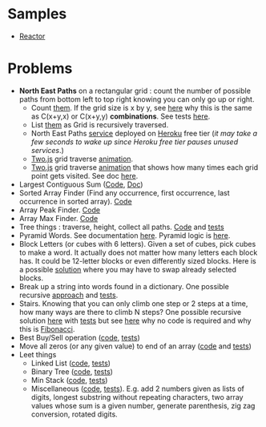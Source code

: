 # Samples
- [Reactor](docs/REACTOR.md)

# Problems
- **North East Paths** on a rectangular grid : count the number of possible paths from bottom left to top right knowing you can only go up or right.
  - Count [them](problems/src/main/java/com/vnet/problems/NorthEastPaths.java). If the grid size is x by y, see [here](docs/north-east-paths.md)
why this is the same as C(x+y,x) or C(x+y,y) **combinations**. See tests [here](problems/src/test/java/com/vnet/problems/NorthEastPathsTest.java).
  - List [them](problems/src/main/java/com/vnet/problems/NEPaths.java) as Grid is recursively traversed.
  - North East Paths [service](http://app137.herokuapp.com/things/paths/?w=3&h=2) deployed on [Heroku](https://www.heroku.com) free tier
(_it may take a few seconds to wake up since Heroku free tier pauses unused services_.)
  - [Two.js](https://two.js.org/) grid traverse [animation](https://app137.herokuapp.com/north-east-paths.html).
  - [Two.js](https://two.js.org/) grid traverse [animation](https://app137.herokuapp.com/north-east-paths-counters.html)
   that shows how many times each grid point gets visited. See doc [here](docs/north-east-paths.md#how-many-paths-visit-a-given-point-in-the-grid).
- Largest Contiguous Sum ([Code](problems/src/main/java/com/vnet/problems/LargestContiguousSum.java), [Doc](docs/largest-contiguous-sum.md))
- Sorted Array Finder (Find any occurrence, first occurrence, last occurrence in sorted array). [Code](problems/src/main/java/com/vnet/problems/SAFinder.java)
- Array Peak Finder. [Code](problems/src/main/java/com/vnet/problems/PeakFinder.java)
- Array Max Finder. [Code](problems/src/main/java/com/vnet/problems/MaxFinder.java)
- Tree things : traverse, height, collect all paths. [Code](problems/src/main/java/com/vnet/problems/Node.java) and [tests](problems/src/test/java/com/vnet/problems/NodeTest.java)
- Pyramid Words. See documentation [here](docs/PYRAMID.md). Pyramid logic is [here](apps/words/src/main/java/com/vnet/apps/words/pyramid/PyramidFinder.java).
- Block Letters (or cubes with 6 letters). Given a set of cubes, pick cubes to make a word. It actually does not matter
how many letters each block has. It could be 12-letter blocks or even differently sized blocks.
Here is a possible [solution](problems/src/main/java/com/vnet/problems/BlockLetters.java) where you may have to swap already selected blocks.
- Break up a string into words found in a dictionary. One possible recursive [approach](problems/src/main/java/com/vnet/problems/WordBreaker.java) and [tests](problems/src/test/java/com/vnet/problems/WordBreakerTest.java).
- Stairs. Knowing that you can only climb one step or 2 steps at a time, how many ways are there to climb N steps? One possible recursive solution [here](problems/src/main/java/com/vnet/problems/Stairs.java) with [tests](problems/src/test/java/com/vnet/problems/StairsTest.java)
but see [here](docs/STAIRS.md) why no code is required and why this is [Fibonacci](https://en.wikipedia.org/wiki/Fibonacci_number).
- Best Buy/Sell operation ([code](problems/src/main/java/com/vnet/problems/BestBuySell.java), [tests](problems/src/test/java/com/vnet/problems/BestBuySellTest.java))
- Move all zeros (or any given value) to end of an array ([code](problems/src/main/java/com/vnet/problems/ArrayMover.java) and [tests](problems/src/test/java/com/vnet/problems/ArrayMoverTest.java))
- Leet things
  - Linked List ([code](problems/src/main/java/com/vnet/problems/LeetLinkedList.java), [tests](problems/src/test/java/com/vnet/problems/LeetLinkedListTest.java))
  - Binary Tree ([code](problems/src/main/java/com/vnet/problems/LeetTree.java), [tests](problems/src/test/java/com/vnet/problems/LeetTreeTest.java))
  - Min Stack ([code](problems/src/main/java/com/vnet/problems/LeetMinStack.java), [tests](problems/src/test/java/com/vnet/problems/LeetMinStackTest.java))
  - Miscellaneous ([code](problems/src/main/java/com/vnet/problems/LeetMiscSolutions.java), [tests](problems/src/test/java/com/vnet/problems/LeetMiscSolutionsTest.java)).
  E.g. add 2 numbers given as lists of digits, longest substring without repeating characters, two array values whose sum is a given number,
  generate parenthesis, zig zag conversion, rotated digits.